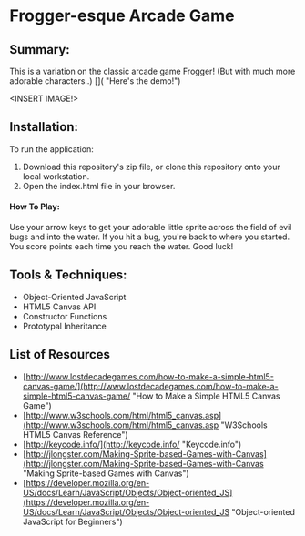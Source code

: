 # Frogger-esque Arcade Game


## Summary:
This is a variation on the classic arcade game Frogger! (But with much more adorable characters..) []( "Here's the demo!")

<INSERT IMAGE!>


## Installation:
To run the application:

1. Download this repository's zip file, or clone this repository onto your local workstation.
2. Open the index.html file in your browser.


#### How To Play:
Use your arrow keys to get your adorable little sprite across the field of evil bugs and into the water. If you hit a bug, you're back to where you started. You score points each time you reach the water. Good luck!


## Tools & Techniques:
- Object-Oriented JavaScript
- HTML5 Canvas API
- Constructor Functions
- Prototypal Inheritance


## List of Resources
- [http://www.lostdecadegames.com/how-to-make-a-simple-html5-canvas-game/](http://www.lostdecadegames.com/how-to-make-a-simple-html5-canvas-game/ "How to Make a Simple HTML5 Canvas Game")    
- [http://www.w3schools.com/html/html5_canvas.asp](http://www.w3schools.com/html/html5_canvas.asp "W3Schools HTML5 Canvas Reference")
- [http://keycode.info/](http://keycode.info/ "Keycode.info")
- [http://jlongster.com/Making-Sprite-based-Games-with-Canvas](http://jlongster.com/Making-Sprite-based-Games-with-Canvas "Making Sprite-based Games with Canvas")
- [https://developer.mozilla.org/en-US/docs/Learn/JavaScript/Objects/Object-oriented_JS](https://developer.mozilla.org/en-US/docs/Learn/JavaScript/Objects/Object-oriented_JS "Object-oriented JavaScript for Beginners")
